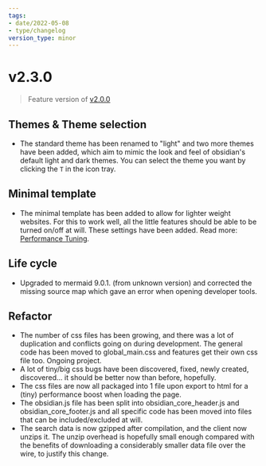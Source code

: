 ```yaml
---
tags:
- date/2022-05-08
- type/changelog
version_type: minor
---
```

   
# v2.3.0   
> Feature version of [v2.0.0](../Changelog/v2.0.0.md)   
   
## Themes & Theme selection   
   
- The standard theme has been renamed to "light" and two more themes have been added, which aim to mimic the look and feel of obsidian's default light and dark themes. You can select the theme you want by clicking the `T` in the icon tray.   
   
## Minimal template   
   
- The minimal template has been added to allow for lighter weight websites. For this to work well, all the little features should be able to be turned on/off at will. These settings have been added. Read more: [Performance Tuning](../Configurations/Tweaking/Performance%20Tuning.md).   
   
## Life cycle   
   
- Upgraded to mermaid 9.0.1. (from unknown version) and corrected the missing source map which gave an error when opening developer tools.   
   
## Refactor   
   
- The number of css files has been growing, and there was a lot of duplication and conflicts going on during development. The general code has been moved to global_main.css and features get their own css file too. Ongoing project.   
- A lot of tiny/big css bugs have been discovered, fixed, newly created, discovered... it should be better now than before, hopefully.   
- The css files are now all packaged into 1 file upon export to html for a (tiny) performance boost when loading the page.    
- The obsidian.js file has been split into obsidian_core_header.js and obsidian_core_footer.js and all specific code has been moved into files that can be included/excluded at will.   
- The search data is now gzipped after compilation, and the client now unzips it. The unzip overhead is hopefully small enough compared with the benefits of downloading a considerably smaller data file over the wire, to justify this change.